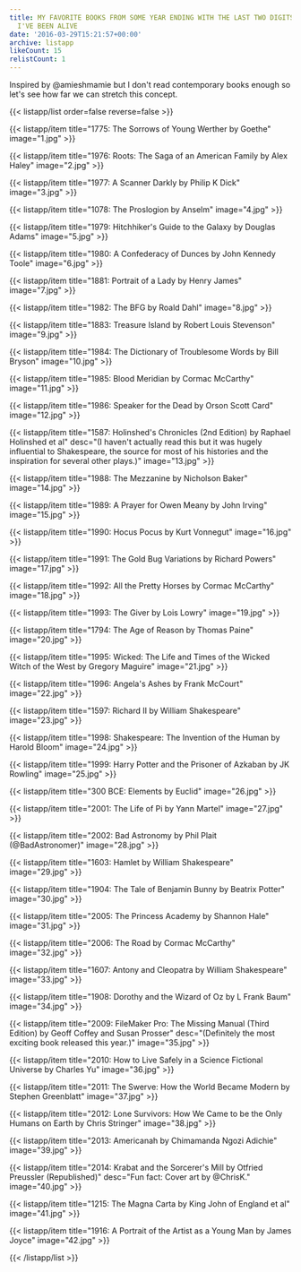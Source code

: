 ```yaml
---
title: MY FAVORITE BOOKS FROM SOME YEAR ENDING WITH THE LAST TWO DIGITS OF EVERY YEAR
  I'VE BEEN ALIVE
date: '2016-03-29T15:21:57+00:00'
archive: listapp
likeCount: 15
relistCount: 1
---
```


Inspired by @amieshmamie but I don't read contemporary books enough so let's see how far we can stretch this concept.

<!--more-->

{{< listapp/list order=false reverse=false >}}

   {{< listapp/item title="1775: The Sorrows of Young Werther by Goethe"
      image="1.jpg" >}}

   {{< listapp/item title="1976: Roots: The Saga of an American Family by Alex Haley"
      image="2.jpg" >}}

   {{< listapp/item title="1977: A Scanner Darkly by Philip K Dick"
      image="3.jpg" >}}

   {{< listapp/item title="1078: The Proslogion by Anselm"
      image="4.jpg" >}}

   {{< listapp/item title="1979: Hitchhiker's Guide to the Galaxy by Douglas Adams"
      image="5.jpg" >}}

   {{< listapp/item title="1980: A Confederacy of Dunces by John Kennedy Toole"
      image="6.jpg" >}}

   {{< listapp/item title="1881: Portrait of a Lady by Henry James"
      image="7.jpg" >}}

   {{< listapp/item title="1982: The BFG by Roald Dahl"
      image="8.jpg" >}}

   {{< listapp/item title="1883: Treasure Island by Robert Louis Stevenson"
      image="9.jpg" >}}

   {{< listapp/item title="1984: The Dictionary of Troublesome Words by Bill Bryson"
      image="10.jpg" >}}

   {{< listapp/item title="1985: Blood Meridian by Cormac McCarthy"
      image="11.jpg" >}}

   {{< listapp/item title="1986: Speaker for the Dead by Orson Scott Card"
      image="12.jpg" >}}

   {{< listapp/item title="1587: Holinshed's Chronicles (2nd Edition) by Raphael Holinshed et al"
      desc="(I haven't actually read this but it was hugely influential to Shakespeare, the source for most of his histories and the inspiration for several other plays.)"
      image="13.jpg" >}}

   {{< listapp/item title="1988: The Mezzanine by Nicholson Baker"
      image="14.jpg" >}}

   {{< listapp/item title="1989: A Prayer for Owen Meany by John Irving"
      image="15.jpg" >}}

   {{< listapp/item title="1990: Hocus Pocus by Kurt Vonnegut"
      image="16.jpg" >}}

   {{< listapp/item title="1991: The Gold Bug Variations by Richard Powers"
      image="17.jpg" >}}

   {{< listapp/item title="1992: All the Pretty Horses by Cormac McCarthy"
      image="18.jpg" >}}

   {{< listapp/item title="1993: The Giver by Lois Lowry"
      image="19.jpg" >}}

   {{< listapp/item title="1794: The Age of Reason by Thomas Paine"
      image="20.jpg" >}}

   {{< listapp/item title="1995: Wicked: The Life and Times of the Wicked Witch of the West by Gregory Maguire"
      image="21.jpg" >}}

   {{< listapp/item title="1996: Angela's Ashes by Frank McCourt"
      image="22.jpg" >}}

   {{< listapp/item title="1597: Richard II by William Shakespeare"
      image="23.jpg" >}}

   {{< listapp/item title="1998: Shakespeare: The Invention of the Human by Harold Bloom"
      image="24.jpg" >}}

   {{< listapp/item title="1999: Harry Potter and the Prisoner of Azkaban by JK Rowling"
      image="25.jpg" >}}

   {{< listapp/item title="300 BCE: Elements by Euclid"
      image="26.jpg" >}}

   {{< listapp/item title="2001: The Life of Pi by Yann Martel"
      image="27.jpg" >}}

   {{< listapp/item title="2002: Bad Astronomy by Phil Plait (@BadAstronomer)"
      image="28.jpg" >}}

   {{< listapp/item title="1603: Hamlet by William Shakespeare"
      image="29.jpg" >}}

   {{< listapp/item title="1904: The Tale of Benjamin Bunny by Beatrix Potter"
      image="30.jpg" >}}

   {{< listapp/item title="2005: The Princess Academy by Shannon Hale"
      image="31.jpg" >}}

   {{< listapp/item title="2006: The Road by Cormac McCarthy"
      image="32.jpg" >}}

   {{< listapp/item title="1607: Antony and Cleopatra by William Shakespeare"
      image="33.jpg" >}}

   {{< listapp/item title="1908: Dorothy and the Wizard of Oz by L Frank Baum"
      image="34.jpg" >}}

   {{< listapp/item title="2009: FileMaker Pro: The Missing Manual (Third Edition) by Geoff Coffey and Susan Prosser"
      desc="(Definitely the most exciting book released this year.)"
      image="35.jpg" >}}

   {{< listapp/item title="2010: How to Live Safely in a Science Fictional Universe by Charles Yu"
      image="36.jpg" >}}

   {{< listapp/item title="2011: The Swerve: How the World Became Modern by Stephen Greenblatt"
      image="37.jpg" >}}

   {{< listapp/item title="2012: Lone Survivors: How We Came to be the Only Humans on Earth by Chris Stringer"
      image="38.jpg" >}}

   {{< listapp/item title="2013: Americanah by Chimamanda Ngozi Adichie"
      image="39.jpg" >}}

   {{< listapp/item title="2014: Krabat and the Sorcerer's Mill by Otfried Preussler (Republished)"
      desc="Fun fact: Cover art by @ChrisK."
      image="40.jpg" >}}

   {{< listapp/item title="1215: The Magna Carta by King John of England et al"
      image="41.jpg" >}}

   {{< listapp/item title="1916: A Portrait of the Artist as a Young Man by James Joyce"
      image="42.jpg" >}}

{{< /listapp/list >}}
